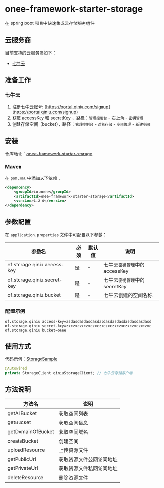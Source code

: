# onee-framework-starter-storage

在 spring boot 项目中快速集成云存储服务组件

## 云服务商

目前支持的云服务商如下：
 
- [七牛云](https://www.qiniu.com)

## 准备工作

### 七牛云

1. 注册七牛云账号: [https://portal.qiniu.com/signup](https://portal.qiniu.com/signup)
2. 获取 accessKey 和 secretKey ，路径：`管理控制台` - 右上角 - `密钥管理`
2. 创建存储空间（bucket），路径：`管理控制台` - `对象存储` - `空间管理` - `新建空间`

## 安装

仓库地址：[onee-framework-starter-storage](https://search.maven.org/artifact/io.onee/onee-framework-starter-storage)

### Maven

在 `pom.xml` 中添加以下依赖：

```xml
<dependency>
    <groupId>io.onee</groupId>
    <artifactId>onee-framework-starter-storage</artifactId>
    <version>1.2.0</version>
</dependency>
```

## 参数配置

在 `application.properties` 文件中可配置以下参数：

| 参数名 | 必须 | 默认值 | 说明 |
| ---- | ---- | ---- | ---- |
| of.storage.qiniu.access-key | 是 | - | 七牛云`密钥管理`中的 accessKey |
| of.storage.qiniu.secret-key | 是 | - | 七牛云`密钥管理`中的 secretKey |
| of.storage.qiniu.bucket | 是 | - | 七牛云创建的空间名称 |

### 配置示例

```properties
of.storage.qiniu.access-key=asdasdasdasdasdasdasdasdasdasdasdasdasd
of.storage.qiniu.secret-key=zxczxczxczxczxczxczxczxczxczxczxczxczxc
of.storage.qiniu.bucket=onee
```

## 使用方式

代码示例：[StorageSample](../onee-framework-sample/src/main/java/io/onee/framework/sample/StorageSample.java)

```java
@Autowired
private StorageClient qiniuStorageClient; // 七牛云存储客户端
```

## 方法说明

| 方法名 | 说明 |
| ---- | ---- |
| getAllBucket | 获取空间列表 |
| getBucket | 获取空间信息 |
| getDomainOfBucket | 获取空间域名 |
| createBucket | 创建空间 |
| uploadResource | 上传资源文件 |
| getPublicUrl | 获取资源文件公网访问地址 |
| getPrivateUrl | 获取资源文件私网访问地址 |
| deleteResource | 删除资源文件 |
